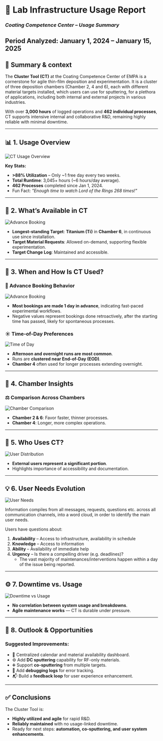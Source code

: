 # 📘 Lab Infrastructure Usage Report  
### *Coating Competence Center – Usage Summary*  
**Period Analyzed:** January 1, 2024 – January 15, 2025   
---

## 🧭 Summary & context

The **Cluster Tool (CT)** at the Coating Competence Center of EMPA is a cornerstone for agile thin-film deposition and experimentation. It is a cluster of three deposition chambers (Chamber 2, 4 and 6), each with different material targets installed, which users can use for sputtering, for a plethora of
applications, including both internal and external projects in various industries.

With over **3,000 hours** of logged operations and **462 individual processes**, CT supports intensive internal and collaborative R&D, remaining highly reliable with minimal downtime.

---

## 📊 1. Usage Overview

![CT Usage Overview](Images/Tudor_CT_usage_01.png)

**Key Stats:**
- **>88% Utilization** – Only ~1 free day every two weeks.
- **Total Runtime**: 3,045+ hours (~6 hours/day average).
- **462 Processes** completed since Jan 1, 2024.
- Fun Fact: *"Enough time to watch Lord of the Rings 268 times!"*

---

## 🔬 2. What’s Available in CT

![Advance Booking](Images/longest_standing.png)

- **Longest-standing Target**: **Titanium (Ti)** in **Chamber 6**, in continuous use since installation.
- **Target Material Requests**: Allowed on-demand, supporting flexible experimentation.
- **Target Change Log**: Maintained and accessible.

---

## 📅 3. When and How Is CT Used?

### 📆 Advance Booking Behavior

![Advance Booking](Images/z_How_early_booked_days.png)

- **Most bookings are made 1 day in advance**, indicating fast-paced experimental workflows.
- Negative values represent bookings done retroactively, after the starting time has passed, likely for spontaneous processes.

### ☀️ Time-of-Day Preferences

![Time of Day](Images/Tudor_CT_usage_daytime.png)

- **Afternoon and overnight runs are most common**.
- Runs are **clustered near End-of-Day (EOD)**.
- **Chamber 4** often used for longer processes extending overnight.

---

## 🧪 4. Chamber Insights

### ⚖️ Comparison Across Chambers

![Chamber Comparison](Images/Tudor_CT_usage_chamber_comparison.png)

- **Chamber 2 & 6**: Favor faster, thinner processes.
- **Chamber 4**: Longer, more complex operations.

---

## 👤 5. Who Uses CT?

![User Distribution](Images/Tudor_CT_usage_user_distribution.png)

- **External users represent a significant portion**.
- Highlights importance of accessibility and documentation.

---

## 💡 6. User Needs Evolution

![User Needs](Images/Tudor_CT_usage_user_needs.png)

Information compiles from all messages, requests, questions etc. across all communication channels, into a word cloud, in order to identify
the main user needs.

Users have questions about:
1. **Availability** – Access to infrastructure, availability in schedule
2. **Knowledge** – Access to information
3. **Ability** – Availability of immediate help
4. **Urgency** – Is there a compelling driver (e.g. deadlines)?
	- The vast majority of maintenances/interventions happen within a day of the issue being reported.

---

## ⚙️ 7. Downtime vs. Usage

![Downtime vs Usage](Images/Tudor_CT_usage_downtime.png)

- **No correlation between system usage and breakdowns**.
- **Agile maintenance works** — CT is durable under pressure.

---

## 🔭 8. Outlook & Opportunities

### Suggested Improvements:
- 📅 Centralized calendar and material availability dashboard.
- ⚙️ Add **DC sputtering** capability for RF-only materials.
- ➕ Support **co-sputtering** from multiple targets.
- 🐛 Add **debugging logs** for error tracking.
- 📬 Build a **feedback loop** for user experience enhancement.

---

## ✅ Conclusions

The Cluster Tool is:
- **Highly utilized and agile** for rapid R&D.
- **Reliably maintained** with no usage-linked downtime.
- Ready for next steps: **automation, co-sputtering, and user system enhancements**.

